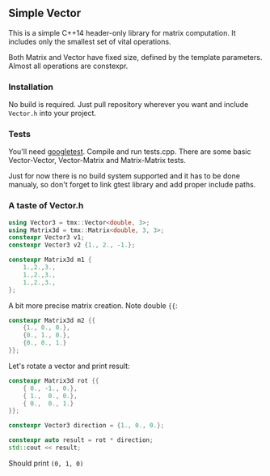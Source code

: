 ## Simple Vector ##

This is a simple C++14 header-only library for matrix computation. It includes only the smallest set of vital operations.

Both Matrix and Vector have fixed size, defined by the template parameters. Almost all operations are constexpr.

### Installation ###
No build is required. Just pull repository wherever you want and include `Vector.h` into your project.

### Tests ###
You'll need [googletest](https://github.com/google/googletest/blob/master/googletest/).
Compile and run tests.cpp. There are some basic Vector-Vector, Vector-Matrix and Matrix-Matrix tests.

Just for now there is no build system supported and it has to be done manualy, 
so don't forget to link gtest library and add proper include paths.

### A taste of Vector.h ###

```c++
using Vector3 = tmx::Vector<double, 3>;
using Matrix3d = tmx::Matrix<double, 3, 3>;
constexpr Vector3 v1;
constexpr Vector3 v2 {1., 2., -1.};

constexpr Matrix3d m1 {
    1.,2.,3.,
    1.,2.,3.,
    1.,2.,3.,
};
```
A bit more precise matrix creation. Note double `{{`:
```c++
constexpr Matrix3d m2 {{
    {1., 0., 0.},
    {0., 1., 0.},
    {0., 0., 1.}
}};
```
Let's rotate a vector and print result:
```c++
constexpr Matrix3d rot {{
    { 0., -1., 0.},
    { 1.,  0., 0.},
    { 0.,  0., 1.}
}};

constexpr Vector3 direction = {1., 0., 0.};

constexpr auto result = rot * direction;
std::cout << result;
```
Should print `(0, 1, 0)`